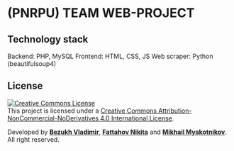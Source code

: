 # (PNRPU) TEAM WEB-PROJECT

## Technology stack
Backend: PHP, MySQL
Frontend: HTML, CSS, JS
Web scraper: Python (beautifulsoup4)

## License
<a rel="license" href="http://creativecommons.org/licenses/by-nc-nd/4.0/"><img alt="Creative Commons License" style="border-width:0" src="https://i.creativecommons.org/l/by-nc-nd/4.0/88x31.png" /></a><br />This project is licensed under a <a rel="license" href="http://creativecommons.org/licenses/by-nc-nd/4.0/">Creative Commons Attribution-NonCommercial-NoDerivatives 4.0 International License</a>.

Developed by <b><a href="https://bezukh.wixsite.com/blog">Bezukh Vladimir</a></b>, <b><a href="https://github.com/FattahovNikita">Fattahov Nikita</a></b> and <b><a href="https://github.com/MihailMyakotnikov">Mikhail Myakotnikov</a></b>. All right reserved.
